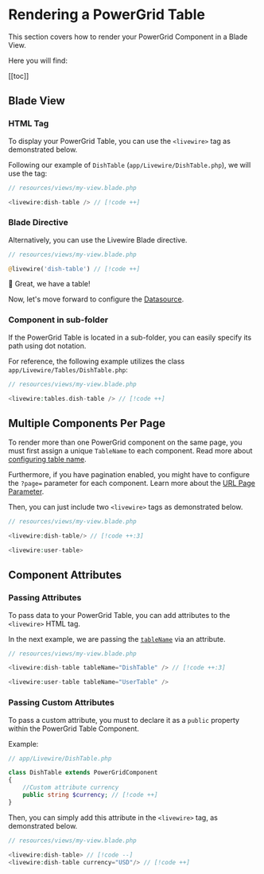 # Rendering a PowerGrid Table

This section covers how to render your PowerGrid Component in a Blade View.

Here you will find:

[[toc]]

## Blade View

### HTML Tag

To display your PowerGrid Table, you can use the `<livewire>` tag as demonstrated below.

Following our example of `DishTable` (`app/Livewire/DishTable.php`), we will use the tag:

```php
// resources/views/my-view.blade.php

<livewire:dish-table /> // [!code ++]
```

### Blade Directive

Alternatively, you can use the Livewire Blade directive.

```php
// resources/views/my-view.blade.php

@livewire('dish-table') // [!code ++]
```

<div class="success custom-block">
  <p class="custom-block-title">🎉 Great, we have a table!</p>
  <p>Now, let's move forward to configure the <a href="/table-component/data-source.html">Datasource</a>.</p>
</div>

### Component in sub-folder

If the PowerGrid Table is located in a sub-folder, you can easily specify its path using dot notation.

For reference, the following example utilizes the class `app/Livewire/Tables/DishTable.php`:

```php
// resources/views/my-view.blade.php

<livewire:tables.dish-table /> // [!code ++]
```

## Multiple Components Per Page

To render more than one PowerGrid component on the same page, you must first assign a unique `TableName` to each component. Read more about [configuring table name](/table-component/component-configuration.html#table-name).

Furthermore, if you have pagination enabled, you might have to configure the `?page=` parameter for each component. Learn more about the [URL Page Parameter](/table-features/pagination.html#url-page-parameter).

Then, you can just include two `<livewire>` tags as demonstrated below.

```php
// resources/views/my-view.blade.php

<livewire:dish-table/> // [!code ++:3]

<livewire:user-table>
```

## Component Attributes

### Passing Attributes

To pass data to your PowerGrid Table, you can add attributes to the `<livewire>` HTML tag.

In the next example, we are passing the [`tableName`](/table-component/component-configuration.html#table-name) via an attribute.

```php
// resources/views/my-view.blade.php

<livewire:dish-table tableName="DishTable" /> // [!code ++:3]

<livewire:user-table tableName="UserTable" />
```

### Passing Custom Attributes

To pass a custom attribute, you must to declare it as a `public` property within the PowerGrid Table Component.

Example:

```php
// app/Livewire/DishTable.php

class DishTable extends PowerGridComponent
{
    //Custom attribute currency
    public string $currency; // [!code ++]
}
```

Then, you can simply add this attribute in the `<livewire>` tag, as demonstrated below.

```php
// resources/views/my-view.blade.php

<livewire:dish-table> // [!code --]
<livewire:dish-table currency="USD"/> // [!code ++]
```
